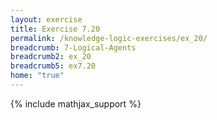 ```yaml
---
layout: exercise
title: Exercise 7.20
permalink: /knowledge-logic-exercises/ex_20/
breadcrumb: 7-Logical-Agents
breadcrumb2: ex_20
breadcrumb5: ex7.20
home: "true"
---
```


{% include mathjax_support %}


